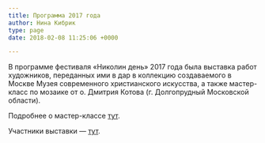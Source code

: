 ```yaml
---
title: Программа 2017 года
author: Нина Кибрик
type: page
date: 2018-02-08 11:25:06 +0000

---
```

В программе фестиваля «Николин день» 2017 года была выставка работ художников, переданных ими в дар в коллекцию создаваемого в Москве Музея современного христианского искусства, а также мастер-класс по мозаике от о. Дмитрия Котова (г. Долгопрудный Московской области).

Подробнее о мастер-классе [тут](/master-klass/).

Участники выставки — [тут](/vystavka/).